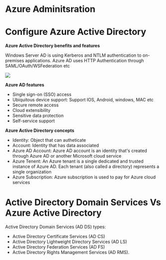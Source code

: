 <h1>Azure Adminitsration</h1>

# Configure Azure Active Directory

<b>Azure Active Directory benefits and features</b>

Windows Server AD is using Kerberos and NTLM authentication to on-premises applications. 
Azure AD uses HTTP Authentication through SAML/OAuth/WSFederation etc

<image src="azure-ad.png">

<b>Azure AD features</b>
<ul>
<li>Single sign-on (SSO) access	</li>
<li>Ubiquitous device support: Support IOS, Android, windows, MAC etc</li>
<li>Secure remote access</li>
<li>Cloud extensibility</li>
<li>Sensitive data protection</li>
<li>Self-service support</li>
</ul>

<b>Azure Active Directory concepts</b>

<ul>
<li>Identity: Object that can autheticate</li>
<li>Account: Identity that has data associated</li>
<li>Azure AD Account: Azure AD account is an identity that's created through Azure AD or another Microsoft cloud service</li>
<li>Azure Tenent: An Azure tenant is a single dedicated and trusted instance of Azure AD. Each tenant (also called a directory) represents a single organization</li>
<li>Azure Subscription:  Azure subscription is used to pay for Azure cloud services</li>
</ul>

# Active Directory Domain Services Vs Azure Active Directory
Active Directory Domain Services (AD DS) types:
<ul> 
<li>Active Directory Certificate Services (AD CS)</li>
<li>Active Directory Lightweight Directory Services (AD LS)</li>
<li>Active Directory Federation Services (AD FS)</li>
<li>Active Directory Rights Management Services (AD RMS).</li>
</ul>